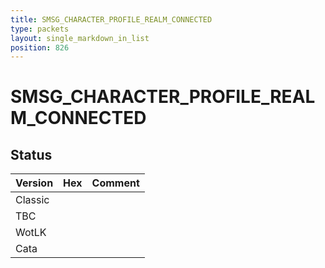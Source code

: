 ```yaml
---
title: SMSG_CHARACTER_PROFILE_REALM_CONNECTED
type: packets
layout: single_markdown_in_list
position: 826
---
```


# SMSG_CHARACTER_PROFILE_REALM_CONNECTED

## Status

Version | Hex | Comment
---------- | ---------- | ---------- 
Classic |  |  
TBC |  |  
WotLK |  |  
Cata |  |  
